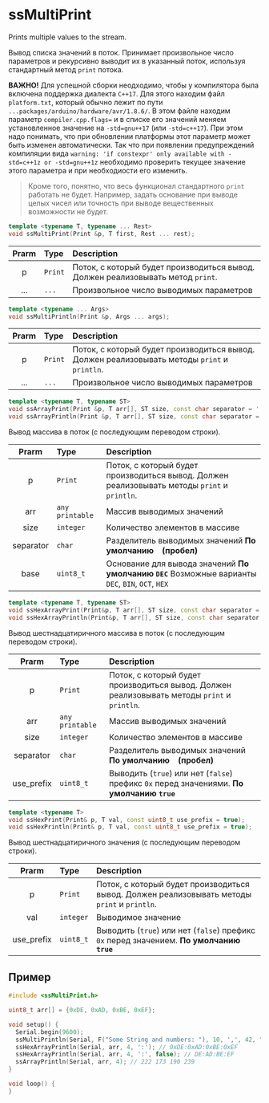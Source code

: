 # ssMultiPrint
Prints multiple values to the stream.


Вывод списка значений в поток. 
Принимает произвольное число параметров и рекурсивно выводит их в указанный поток,
используя стандартный метод `print` потока. 

**ВАЖНО!** Для успешной сборки неодходимо, чтобы у компилятора была включена поддержка 
диалекта `C++17`. Для этого находим файл `platform.txt`, который обычно
лежит по пути `...packages/arduino/hardware/avr/1.8.6/`. В этом файле находим параметр
`compiler.cpp.flags=` и в списке его значений меняем установленное значение на 
`-std=gnu++17` (или `-std=c++17`). При этом надо понимать, что
при обновлении платформы этот параметр может быть изменен автоматически. Так что при 
появлении предупреждений компиляции вида `warning: 'if constexpr' only available with -std=c++1z or -std=gnu++1z`
необходимо проверить текущее значение этого параметра и при необходиости его изменить.

> Кроме того, понятно, что весь функционал стандартного `print` работать не будет.
Например, задать основание при выводе целых чисел или точность при выводе вещественных
возможности не будет. 


```cpp
template <typename T, typename ... Rest>
void ssMultiPrint(Print &p, T first, Rest ... rest);
```

|Prarm|Type|Description|
|:---:|:---|:---|
|p|`Print`|Поток, с который будет производиться вывод. Должен реализовывать метод `print`.|
|...|`...`|Произвольное число выводимых параметров|


```cpp
template <typename ... Args>
void ssMultiPrintln(Print &p, Args ... args);
```

|Prarm|Type|Description|
|:---:|:---|:---|
|p|`Print`|Поток, с который будет производиться вывод. Должен реализовывать методы `print` и `println`.|
|...|`...`|Произвольное число выводимых параметров|


```cpp
template <typename T, typename ST>
void ssArrayPrint(Print &p, T arr[], ST size, const char separator = ' ', const uint8_t base = DEC);
void ssArrayPrintln(Print &p, T arr[], ST size, const char separator = ' ', const uint8_t base = DEC);
```
Вывод массива в поток (с последующим переводом строки).

|Prarm|Type|Description|
|:---:|:---|:---|
|p|`Print`|Поток, с который будет производиться вывод. Должен реализовывать методы `print` и `println`.|
|arr|`any printable`|Массив выводимых значений|
|size|`integer`|Количество элементов в массиве|
|separator|`char`|Разделитель выводимых значений **По умолчанию ` ` (пробел)**|
|base|`uint8_t`|Основание для вывода значений **По умолчанию `DEC`** Возможные варианты `DEC`, `BIN`, `OCT`, `HEX`|



```cpp
template <typename T, typename ST>
void ssHexArrayPrint(Print&p, T arr[], ST size, const char separator = ' ', const uint8_t use_prefix = true);
void ssHexArrayPrintln(Print&p, T arr[], ST size, const char separator = ' ', const uint8_t use_prefix = true);
```
Вывод шестнадцатиричного массива в поток (с последующим переводом строки). 

|Prarm|Type|Description|
|:---:|:---|:---|
|p|`Print`|Поток, с который будет производиться вывод. Должен реализовывать методы `print` и `println`.|
|arr|`any printable`|Массив выводимых значений|
|size|`integer`|Количество элементов в массиве|
|separator|`char`|Разделитель выводимых значений **По умолчанию ` ` (пробел)**|
|use_prefix|`uint8_t`|Выводить (`true`) или нет (`false`) префикс `0x` перед значениями. **По умолчанию `true`**|



```cpp
template <typename T>
void ssHexPrint(Print& p, T val, const uint8_t use_prefix = true);
void ssHexPrintln(Print& p, T val, const uint8_t use_prefix = true);
```
Вывод шестнадцатиричного значения (с последующим переводом строки).

|Prarm|Type|Description|
|:---:|:---|:---|
|p|`Print`|Поток, с который будет производиться вывод. Должен реализовывать методы `print` и `println`.|
|val|`integer`|Выводимое значение|
|use_prefix|`uint8_t`|Выводить (`true`) или нет (`false`) префикс `0x` перед значением. **По умолчанию `true`**|




## Пример
```cpp
#include <ssMultiPrint.h>

uint8_t arr[] = {0xDE, 0xAD, 0xBE, 0xEF};

void setup() {
  Serial.begin(9600);
  ssMultiPrintln(Serial, F("Some String and numbers: "), 10, ',', 42, " and more string"); // Some String and numbers: 10,42 and more string
  ssHexArrayPrintln(Serial, arr, 4, ':'); // 0xDE:0xAD:0xBE:0xEF
  ssHexArrayPrintln(Serial, arr, 4, ':', false); // DE:AD:BE:EF
  ssArrayPrintln(Serial, arr, 4); // 222 173 190 239
}

void loop() {
}
```